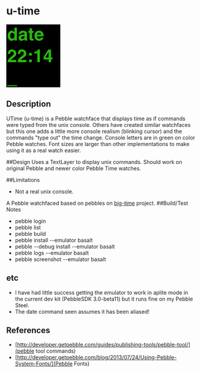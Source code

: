 # u-time

![screenshot](icon_144.gif)
## Description
UTime (u-time) is a Pebble watchface that displays time as if commands were typed from the unix console. Others have created similar watchfaces but this one adds a little more console realism (blinking cursor) and the commands "type out" the time change. Console letters are in green on color Pebble watches. Font sizes are larger than other implementations to make using it as a real watch easier.

##Design
Uses a TextLayer to display unix commands. Should work on original Pebble and newer color Pebble Time watches.

##Limitations
- Not a real unix console.


A Pebble watchfaced based on pebbles on [big-time](https://github.com/pebble-examples/big-time) project.
##Build/Test Notes
- pebble login
- pebble list
- pebble build
- pebble install --emulator basalt
- pebble --debug install --emulator basalt
- pebble logs --emulator basalt
- pebble screenshot --emulator basalt

## etc
- I have had little success getting the emulator to work in aplite mode in the current dev kit (PebbleSDK 3.0-beta11) but it runs fine on my Pebble Steel.
- The date command seen assumes it has been aliased!

## References
- [http://developer.getpebble.com/guides/publishing-tools/pebble-tool/](pebble tool commands)
- [http://developer.getpebble.com/blog/2013/07/24/Using-Pebble-System-Fonts/](Pebble Fonts)